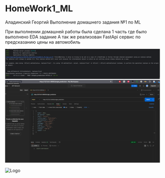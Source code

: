 # HomeWork1_ML
Аладинский Георгий Выполнение домашнего задания №1 по ML

При выполнении домашней работы была сделана 1 часть где было выполнено EDA задание
А так же реализован FastApi сервис по предсказанию цены на автомобиль

![](IMG0.png "IMG0")
![](IMG1.png "IMG0")

![](WorkProcess1.gif "Logo")
